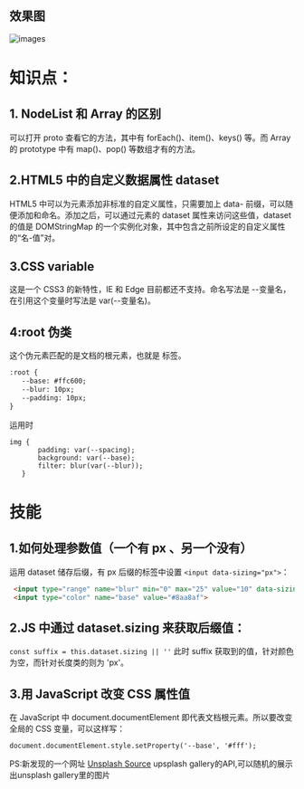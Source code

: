 ## 效果图
![images](http://ok7n02kz6.bkt.clouddn.com/FjgC9YLSpadne_Ou04-eQ9gfSJ_-.gif)
# 知识点：
## 1. NodeList 和 Array 的区别
可以打开 proto 查看它的方法，其中有 forEach()、item()、keys() 等。而 Array 的 prototype 中有 map()、pop() 等数组才有的方法。

## 2.HTML5 中的自定义数据属性 dataset
HTML5 中可以为元素添加非标准的自定义属性，只需要加上 data- 前缀，可以随便添加和命名。添加之后，可以通过元素的 dataset 属性来访问这些值，dataset 的值是 DOMStringMap 的一个实例化对象，其中包含之前所设定的自定义属性的“名-值”对。

## 3.CSS variable
这是一个 CSS3 的新特性，IE 和 Edge 目前都还不支持。命名写法是 --变量名，在引用这个变量时写法是 var(--变量名)。

## 4:root 伪类
这个伪元素匹配的是文档的根元素，也就是 <html> 标签。

```html
:root {
   --base: #ffc600;
   --blur: 10px;
   --padding: 10px;
}
```

运用时
```
img {
       padding: var(--spacing);
       background: var(--base);
       filter: blur(var(--blur));
   }
```

# 技能
## 1.如何处理参数值（一个有 px 、另一个没有）
运用 dataset 储存后缀，有 px 后缀的标签中设置 `<input data-sizing="px">`：
```HTML
 <input type="range" name="blur" min="0" max="25" value="10" data-sizing="px">
 <input type="color" name="base" value="#8aa8af">
```

## 2.JS 中通过 dataset.sizing 来获取后缀值：
`const suffix = this.dataset.sizing || ''`
此时 suffix 获取到的值，针对颜色为空，而针对长度类的则为 'px'。

## 3.用 JavaScript 改变 CSS 属性值
在 JavaScript 中 document.documentElement 即代表文档根元素。所以要改变全局的 CSS 变量，可以这样写：
```
document.documentElement.style.setProperty('--base', '#fff');
```


PS:新发现的一个网址
[Unsplash Source](https://dingdingbai.github.io/CSS-variables/.)
upsplash gallery的API,可以随机的展示出unsplash gallery里的图片